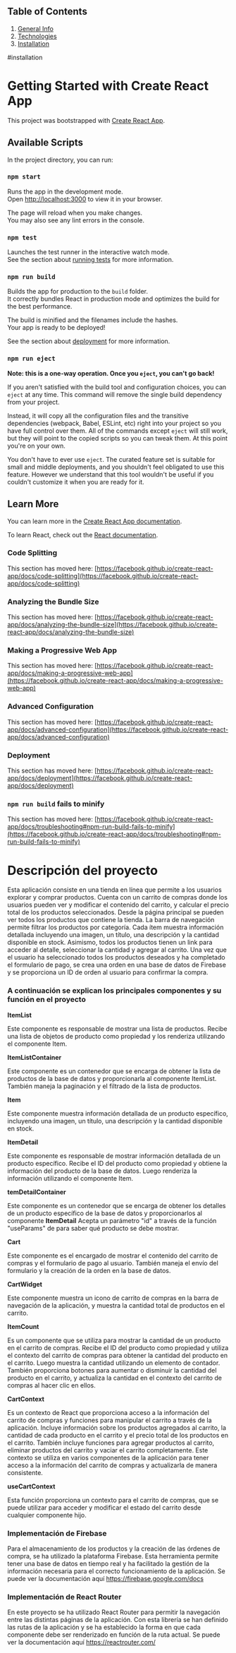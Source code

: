 
## Table of Contents
1. [General Info](#general-info)
2. [Technologies](#technologies)
3. [Installation](#Getting-Started-with-Create-React-App)

#installation
# Getting Started with Create React App

This project was bootstrapped with [Create React App](https://github.com/facebook/create-react-app).

## Available Scripts

In the project directory, you can run:

### `npm start`

Runs the app in the development mode.\
Open [http://localhost:3000](http://localhost:3000) to view it in your browser.

The page will reload when you make changes.\
You may also see any lint errors in the console.

### `npm test`

Launches the test runner in the interactive watch mode.\
See the section about [running tests](https://facebook.github.io/create-react-app/docs/running-tests) for more information.

### `npm run build`

Builds the app for production to the `build` folder.\
It correctly bundles React in production mode and optimizes the build for the best performance.

The build is minified and the filenames include the hashes.\
Your app is ready to be deployed!

See the section about [deployment](https://facebook.github.io/create-react-app/docs/deployment) for more information.

### `npm run eject`

**Note: this is a one-way operation. Once you `eject`, you can't go back!**

If you aren't satisfied with the build tool and configuration choices, you can `eject` at any time. This command will remove the single build dependency from your project.

Instead, it will copy all the configuration files and the transitive dependencies (webpack, Babel, ESLint, etc) right into your project so you have full control over them. All of the commands except `eject` will still work, but they will point to the copied scripts so you can tweak them. At this point you're on your own.

You don't have to ever use `eject`. The curated feature set is suitable for small and middle deployments, and you shouldn't feel obligated to use this feature. However we understand that this tool wouldn't be useful if you couldn't customize it when you are ready for it.

## Learn More

You can learn more in the [Create React App documentation](https://facebook.github.io/create-react-app/docs/getting-started).

To learn React, check out the [React documentation](https://reactjs.org/).

### Code Splitting

This section has moved here: [https://facebook.github.io/create-react-app/docs/code-splitting](https://facebook.github.io/create-react-app/docs/code-splitting)

### Analyzing the Bundle Size

This section has moved here: [https://facebook.github.io/create-react-app/docs/analyzing-the-bundle-size](https://facebook.github.io/create-react-app/docs/analyzing-the-bundle-size)

### Making a Progressive Web App

This section has moved here: [https://facebook.github.io/create-react-app/docs/making-a-progressive-web-app](https://facebook.github.io/create-react-app/docs/making-a-progressive-web-app)

### Advanced Configuration

This section has moved here: [https://facebook.github.io/create-react-app/docs/advanced-configuration](https://facebook.github.io/create-react-app/docs/advanced-configuration)

### Deployment

This section has moved here: [https://facebook.github.io/create-react-app/docs/deployment](https://facebook.github.io/create-react-app/docs/deployment)

### `npm run build` fails to minify

This section has moved here: [https://facebook.github.io/create-react-app/docs/troubleshooting#npm-run-build-fails-to-minify](https://facebook.github.io/create-react-app/docs/troubleshooting#npm-run-build-fails-to-minify)

# Descripción del proyecto

Esta aplicación consiste en una tienda en línea que permite a los usuarios explorar y comprar productos. Cuenta con un carrito de compras donde los usuarios pueden ver y modificar el contenido del carrito, y calcular el precio total de los productos seleccionados. Desde la página principal se pueden ver todos los productos que contiene la tienda. La barra de navegación permite filtrar los productos por categoría. Cada ítem muestra información detallada incluyendo una imagen, un título, una descripción y la cantidad disponible en stock. Asimismo, todos los productos tienen un link para acceder al detalle, seleccionar la cantidad y agregar al carrito. Una vez que el usuario ha seleccionado todos los productos deseados y ha completado el formulario de pago, se crea una orden en una base de datos de Firebase y se proporciona un ID de orden al usuario para confirmar la compra.

### A continuación se explican los principales componentes y su función en el proyecto

**ItemList**

Este componente es responsable de mostrar una lista de productos. Recibe una lista de objetos de producto como propiedad y los renderiza utilizando el componente Item.

**ItemListContainer**

Este componente es un contenedor que se encarga de obtener la lista de productos de la base de datos y proporcionarla al componente ItemList. También maneja la paginación y el filtrado de la lista de productos.

**Item**

Este componente muestra información detallada de un producto específico, incluyendo una imagen, un título, una descripción y la cantidad disponible en stock.

**ItemDetail**

Este componente es responsable de mostrar información detallada de un producto específico. Recibe el ID del producto como propiedad y obtiene la información del producto de la base de datos. Luego renderiza la información utilizando el componente Item.

**temDetailContainer**

Este componente es un contenedor que se encarga de obtener los detalles de un producto específico de la base de datos y proporcionarlos al componente **ItemDetail**
Acepta un parámetro "id" a través de la función "useParams" de para saber qué producto se debe mostrar.

**Cart**

Este componente es el encargado de mostrar el contenido del carrito de compras y el formulario de pago al usuario. También maneja el envío del formulario y la creación de la orden en la base de datos.

**CartWidget**

Este componente muestra un icono de carrito de compras en la barra de navegación de la aplicación, y muestra la cantidad total de productos en el carrito.

**ItemCount**

Es un componente que se utiliza para mostrar la cantidad de un producto en el carrito de compras. Recibe el ID
del producto como propiedad y utiliza el contexto del carrito de compras para obtener la cantidad del producto en el carrito. Luego muestra la cantidad utilizando un elemento de contador. También proporciona botones para aumentar o disminuir la cantidad del producto en el carrito, y actualiza la cantidad en el contexto del carrito de compras al hacer clic en ellos.

**CartContext**

Es un contexto de React que proporciona acceso a la información del carrito de compras y funciones para manipular el carrito a través de la aplicación. Incluye información sobre los productos agregados al carrito, la cantidad de cada producto en el carrito y el precio total de los productos en el carrito. También incluye funciones para agregar productos al carrito, eliminar productos del carrito y vaciar el carrito completamente. Este contexto se utiliza en varios componentes de la aplicación para tener acceso a la información del carrito de compras y actualizarla de manera consistente.

**useCartContext**

Esta función proporciona un contexto para el carrito de compras, que se puede utilizar para acceder y modificar el estado del carrito desde cualquier componente hijo.

### Implementación de Firebase

Para el almacenamiento de los productos y la creación de las órdenes de compra, se ha utilizado la plataforma Firebase. Esta herramienta permite tener una base de datos en tiempo real y ha facilitado la gestión de la información necesaria para el correcto funcionamiento de la aplicación.
Se puede ver la documentación aquí https://firebase.google.com/docs

### Implementación de React Router

En este proyecto se ha utilizado React Router para permitir la navegación entre las distintas páginas de la aplicación. Con esta librería se han definido las rutas de la aplicación y se ha establecido la forma en que cada componente debe ser renderizado en función de la ruta actual.
Se puede ver la documentación aquí https://reactrouter.com/
